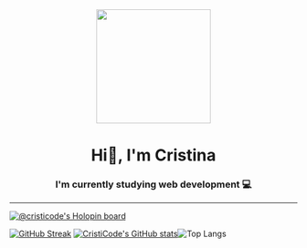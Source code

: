
<div id="header" align="center"> 
  <img src="https://media.giphy.com/media/3oKIPnAiaMCws8nOsE/giphy.gif" width="200">
  <h1>Hi👋, I'm Cristina</h1>
  <h3>I'm currently studying web development 💻</h3>
</div>

---


[![@cristicode's Holopin board](https://holopin.io/api/user/board?user=cristicode)](https://holopin.io/@cristicode)

[![GitHub Streak](http://github-readme-streak-stats.herokuapp.com?user=CristiCode&theme=tokyonight&hide_border=true&date_format=j%20M%5B%20Y%5D&card_width=300)](https://git.io/streak-stats)
[![CristiCode's GitHub stats](https://github-readme-stats.vercel.app/api?username=cristicode&theme=tokyonight&hide_border=true&card_width=300)](https://github.com/anuraghazra/github-readme-stats)![Top Langs](https://github-readme-stats.vercel.app/api/top-langs/?username=cristicode&langs_count=8&layout=compact&theme=tokyonight&hide_border=true&card_width=300)




<!--
**CristiCode/CristiCode** is a ✨ _special_ ✨ repository because its `README.md` (this file) appears on your GitHub profile.

Here are some ideas to get you started:

## About me 📝:

🌱 I’m currently learning PHP and JS

---
- 🔭 I’m currently working on ...
-  I’m currently learning...
- 👯 I’m looking to collaborate on ...
- 🤔 I’m looking for help with ...
- 💬 Ask me about ...
- 📫 How to reach me: ...
- 😄 Pronouns: ...
- ⚡ Fun fact: ...
-->
